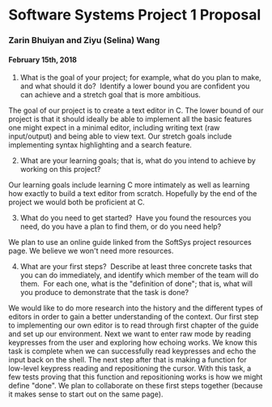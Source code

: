 # Software Systems Project 1 Proposal
### Zarin Bhuiyan and Ziyu (Selina) Wang
#### February 15th, 2018

1. What is the goal of your project; for example, what do you plan to make, and what should it do?  Identify a lower bound you are confident you can achieve and a stretch goal that is more ambitious.

The goal of our project is to create a text editor in C. The lower bound of our project is that it should ideally be able to implement all the basic features one might expect in a minimal editor, including writing text (raw input/output) and being able to view text. Our stretch goals include implementing syntax highlighting and a search feature.

2. What are your learning goals; that is, what do you intend to achieve by working on this project?

Our learning goals include learning C more intimately as well as learning how exactly to build a text editor from scratch. Hopefully by the end of the project we would both be proficient at C.

3. What do you need to get started?  Have you found the resources you need, do you have a plan to find them, or do you need help?

We plan to use an online guide linked from the SoftSys project resources page. We believe we won't need more resources.

4. What are your first steps?  Describe at least three concrete tasks that you can do immediately, and identify which member of the team will do them.  For each one, what is the "definition of done"; that is, what will you produce to demonstrate that the task is done?

We would like to do more research into the history and the different types of editors in order to gain a better understanding of the context. Our first step to implementing our own editor is to read through first chapter of the guide and set up our environment. Next we want to enter raw mode by reading keypresses from the user and exploring how echoing works. We know this task is complete when we can successfully read keypresses and echo the input back on the shell. The next step after that is making a function for low-level keypress reading and repositioning the cursor. With this task, a few tests proving that this function and repositioning works is how we might define "done". We plan to collaborate on these first steps together (because it makes sense to start out on the same page).
